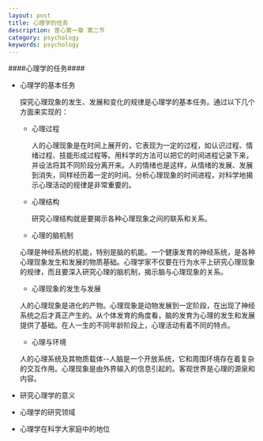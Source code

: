 ```yaml
---
layout: post
title: 心理学的任务
description: 普心第一章 第二节
category: psychology
keywords: psychology 
---
```


####心理学的任务####

* 心理学的基本任务
	
	探究心理现象的发生、发展和变化的规律是心理学的基本任务。通过以下几个方面来实现的：
	* 心理过程
	
		人的心理现象是在时间上展开的，它表现为一定的过程，如认识过程、情绪过程、技能形成过程等。用科学的方法可以把它的时间进程记录下来，并设法将其不同阶段分离开来。人的情绪也是这样，从情绪的发展、发展到消失，同样经历着一定的时间。分析心理现象的时间进程，对科学地揭示心理活动的规律是非常重要的。
    * 心理结构
    
		研究心理结构就是要揭示各种心理现象之间的联系和关系。
    * 心理的脑机制
    
    心理是神经系统的机能，特别是脑的机能。一个健康发育的神经系统，是各种心理现象发生和发展的物质基础。心理学家不仅要在行为水平上研究心理现象的规律，而且要深入研究心理的脑机制，揭示脑与心理现象的关系。
    
    * 心理现象的发生与发展
	
	人的心理现象是进化的产物。心理现象是动物发展到一定阶段，在出现了神经系统之后才真正产生的。从个体发育的角度看，脑的发育为心理的发生和发展提供了基础。在人一生的不同年龄阶段上，心理活动有着不同的特点。
	
    * 心理与环境
    
	人的心理系统及其物质载体--人脑是一个开放系统，它和周围环境存在着复杂的交互作用。心理现象是由外界输入的信息引起的。客观世界是心理的源泉和内容。
* 研究心理学的意义
* 心理学的研究领域
* 心理学在科学大家庭中的地位
